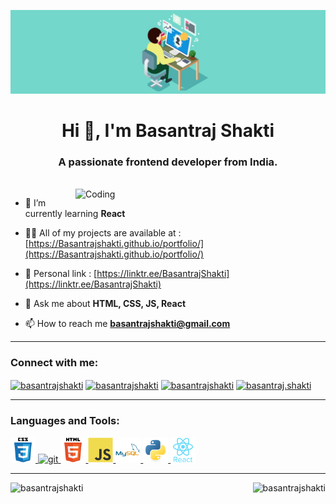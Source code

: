 ![MasterHead](https://github.com/Basantrajshakti/Basantrajshakti/blob/main/banner.jpeg)
<h1 align="center">Hi 👋, I'm Basantraj Shakti</h1>
<h3 align="center">A passionate frontend developer from India.</h3> <br>
<img align="right" alt="Coding" width="400" src="https://cdn.dribbble.com/users/1162077/screenshots/3848914/programmer.gif">

- 🌱 I’m currently learning **React**

- 👨‍💻 All of my projects are available at : [https://Basantrajshakti.github.io/portfolio/](https://Basantrajshakti.github.io/portfolio/)

- 📝 Personal link : [https://linktr.ee/BasantrajShakti](https://linktr.ee/BasantrajShakti)

- 💬 Ask me about **HTML, CSS, JS, React**

- 📫 How to reach me **basantrajshakti@gmail.com**

<hr>
<h3 align="left">Connect with me:</h3>
<p align="left">
<a href="https://codepen.io/basantrajshakti" target="blank"><img align="center" src="https://raw.githubusercontent.com/rahuldkjain/github-profile-readme-generator/master/src/images/icons/Social/codepen.svg" alt="basantrajshakti" height="30" width="40" /></a>
<a href="https://linkedin.com/in/basantrajshakti" target="blank"><img align="center" src="https://raw.githubusercontent.com/rahuldkjain/github-profile-readme-generator/master/src/images/icons/Social/linked-in-alt.svg" alt="basantrajshakti" height="30" width="40" /></a>
<a href="https://fb.com/basantrajshakti" target="blank"><img align="center" src="https://raw.githubusercontent.com/rahuldkjain/github-profile-readme-generator/master/src/images/icons/Social/facebook.svg" alt="basantrajshakti" height="30" width="40" /></a>
<a href="https://instagram.com/basantraj.shakti" target="blank"><img align="center" src="https://raw.githubusercontent.com/rahuldkjain/github-profile-readme-generator/master/src/images/icons/Social/instagram.svg" alt="basantraj.shakti" height="30" width="40" /></a>
</p>

<hr>
<h3 align="left">Languages and Tools:</h3>
<p align="left"> <a href="https://www.w3schools.com/css/" target="_blank" rel="noreferrer"> <img src="https://raw.githubusercontent.com/devicons/devicon/master/icons/css3/css3-original-wordmark.svg" alt="css3" width="40" height="40"/> </a> <a href="https://git-scm.com/" target="_blank" rel="noreferrer"> <img src="https://www.vectorlogo.zone/logos/git-scm/git-scm-icon.svg" alt="git" width="40" height="40"/> </a> <a href="https://www.w3.org/html/" target="_blank" rel="noreferrer"> <img src="https://raw.githubusercontent.com/devicons/devicon/master/icons/html5/html5-original-wordmark.svg" alt="html5" width="40" height="40"/> </a> <a href="https://developer.mozilla.org/en-US/docs/Web/JavaScript" target="_blank" rel="noreferrer"> <img src="https://raw.githubusercontent.com/devicons/devicon/master/icons/javascript/javascript-original.svg" alt="javascript" width="40" height="40"/> </a> <a href="https://www.mysql.com/" target="_blank" rel="noreferrer"> <img src="https://raw.githubusercontent.com/devicons/devicon/master/icons/mysql/mysql-original-wordmark.svg" alt="mysql" width="40" height="40"/> </a> <a href="https://www.python.org" target="_blank" rel="noreferrer"> <img src="https://raw.githubusercontent.com/devicons/devicon/master/icons/python/python-original.svg" alt="python" width="40" height="40"/> </a> <a href="https://reactjs.org/" target="_blank" rel="noreferrer"> <img src="https://raw.githubusercontent.com/devicons/devicon/master/icons/react/react-original-wordmark.svg" alt="react" width="40" height="40"/> </a> </p>

<hr>
<img align="right" height="190" src="https://github-readme-stats.vercel.app/api/top-langs?username=basantrajshakti&show_icons=true&locale=en&layout=compact" alt="basantrajshakti" /> 
<img align="left" height="20%" src="https://github-readme-stats.vercel.app/api?username=basantrajshakti&show_icons=true&locale=en" alt="basantrajshakti" />
